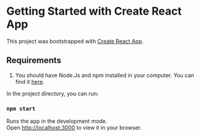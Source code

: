 # Getting Started with Create React App

This project was bootstrapped with [Create React App](https://github.com/facebook/create-react-app).

## Requirements

1. You should have Node.Js and npm installed in your computer.
You can find it [here](https://nodejs.org/en/download/).

In the project directory, you can run:

### `npm start`

Runs the app in the development mode.\
Open [http://localhost:3000](http://localhost:3000) to view it in your browser.

